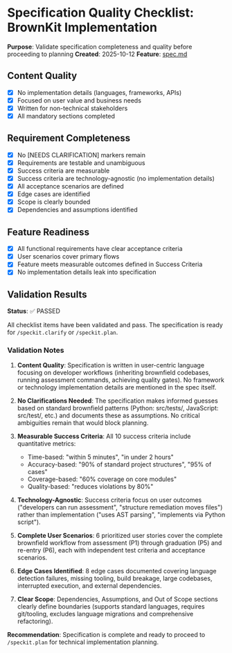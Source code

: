 # Specification Quality Checklist: BrownKit Implementation

**Purpose**: Validate specification completeness and quality before proceeding to planning
**Created**: 2025-10-12
**Feature**: [spec.md](../spec.md)

## Content Quality

- [x] No implementation details (languages, frameworks, APIs)
- [x] Focused on user value and business needs
- [x] Written for non-technical stakeholders
- [x] All mandatory sections completed

## Requirement Completeness

- [x] No [NEEDS CLARIFICATION] markers remain
- [x] Requirements are testable and unambiguous
- [x] Success criteria are measurable
- [x] Success criteria are technology-agnostic (no implementation details)
- [x] All acceptance scenarios are defined
- [x] Edge cases are identified
- [x] Scope is clearly bounded
- [x] Dependencies and assumptions identified

## Feature Readiness

- [x] All functional requirements have clear acceptance criteria
- [x] User scenarios cover primary flows
- [x] Feature meets measurable outcomes defined in Success Criteria
- [x] No implementation details leak into specification

## Validation Results

**Status**: ✅ PASSED

All checklist items have been validated and pass. The specification is ready for `/speckit.clarify` or `/speckit.plan`.

### Validation Notes

1. **Content Quality**: Specification is written in user-centric language focusing on developer workflows (inheriting brownfield codebases, running assessment commands, achieving quality gates). No framework or technology implementation details are mentioned in the spec itself.

2. **No Clarifications Needed**: The specification makes informed guesses based on standard brownfield patterns (Python: src/tests/, JavaScript: src/test/, etc.) and documents these as assumptions. No critical ambiguities remain that would block planning.

3. **Measurable Success Criteria**: All 10 success criteria include quantitative metrics:
   - Time-based: "within 5 minutes", "in under 2 hours"
   - Accuracy-based: "90% of standard project structures", "95% of cases"
   - Coverage-based: "60% coverage on core modules"
   - Quality-based: "reduces violations by 80%"

4. **Technology-Agnostic**: Success criteria focus on user outcomes ("developers can run assessment", "structure remediation moves files") rather than implementation ("uses AST parsing", "implements via Python script").

5. **Complete User Scenarios**: 6 prioritized user stories cover the complete brownfield workflow from assessment (P1) through graduation (P5) and re-entry (P6), each with independent test criteria and acceptance scenarios.

6. **Edge Cases Identified**: 8 edge cases documented covering language detection failures, missing tooling, build breakage, large codebases, interrupted execution, and external dependencies.

7. **Clear Scope**: Dependencies, Assumptions, and Out of Scope sections clearly define boundaries (supports standard languages, requires git/tooling, excludes language migrations and comprehensive refactoring).

**Recommendation**: Specification is complete and ready to proceed to `/speckit.plan` for technical implementation planning.
